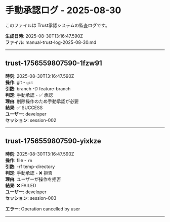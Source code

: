 # 手動承認ログ - 2025-08-30

このファイルは Trust承認システムの監査ログです。

**生成日時**: 2025-08-30T13:16:47.590Z  
**ファイル**: manual-trust-log-2025-08-30.md  

---


## trust-1756559807590-1fzw91

**時刻**: 2025-08-30T13:16:47.590Z  
**操作**: git - `git`  
**引数**: branch -D feature-branch  
**判定**: 手動承認 - ✅ 承認  
**理由**: 削除操作のため手動承認が必要  
**結果**: ✅ SUCCESS  
**ユーザー**: developer  
**セッション**: session-002  



---

## trust-1756559807590-yixkze

**時刻**: 2025-08-30T13:16:47.590Z  
**操作**: file - `rm`  
**引数**: -rf temp-directory  
**判定**: 手動承認 - ❌ 拒否  
**理由**: ユーザーが操作を拒否  
**結果**: ❌ FAILED  
**ユーザー**: developer  
**セッション**: session-003  

**エラー**: Operation cancelled by user

---
